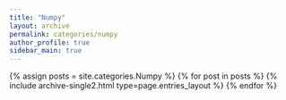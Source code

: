 ```yaml
---
title: "Numpy"
layout: archive
permalink: categories/numpy
author_profile: true
sidebar_main: true
---
```



{% assign posts = site.categories.Numpy %}
{% for post in posts %} {% include archive-single2.html type=page.entries_layout %} {% endfor %}